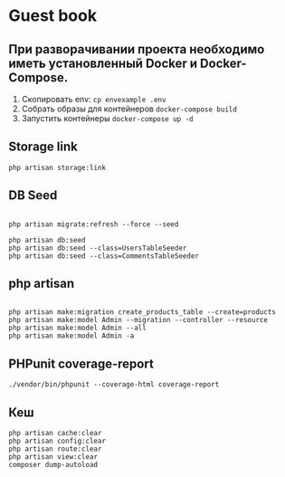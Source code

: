 # Guest book

## При разворачивании проекта необходимо иметь установленный Docker и Docker-Compose.

1. Скопировать env: `cp envexample .env`
2. Собрать образы для контейнеров `docker-compose build`
3. Запустить контейнеры `docker-compose up -d`

## Storage link

```twig
php artisan storage:link
```

## DB Seed

```twig

php artisan migrate:refresh --force --seed

php artisan db:seed
php artisan db:seed --class=UsersTableSeeder
php artisan db:seed --class=CommentsTableSeeder
```

## php artisan

```twig

php artisan make:migration create_products_table --create=products
php artisan make:model Admin --migration --controller --resource
php artisan make:model Admin --all
php artisan make:model Admin -a
````
## PHPunit coverage-report
```
./vendor/bin/phpunit --coverage-html coverage-report
```
## Кеш
```twig
php artisan cache:clear
php artisan config:clear
php artisan route:clear
php artisan view:clear
composer dump-autoload
```
